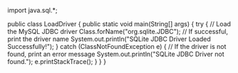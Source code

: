 import java.sql.*;

public class LoadDriver {
    public static void main(String[] args) {
        try {
            // Load the MySQL JDBC driver
            Class.forName("org.sqlite.JDBC");
            // If successful, print the driver name
            System.out.println("SQLite JDBC Driver Loaded Successfully!");
        } catch (ClassNotFoundException e) {
            // If the driver is not found, print an error message
            System.out.println("SQLite JDBC Driver not found.");
            e.printStackTrace();
        }
    }
}
